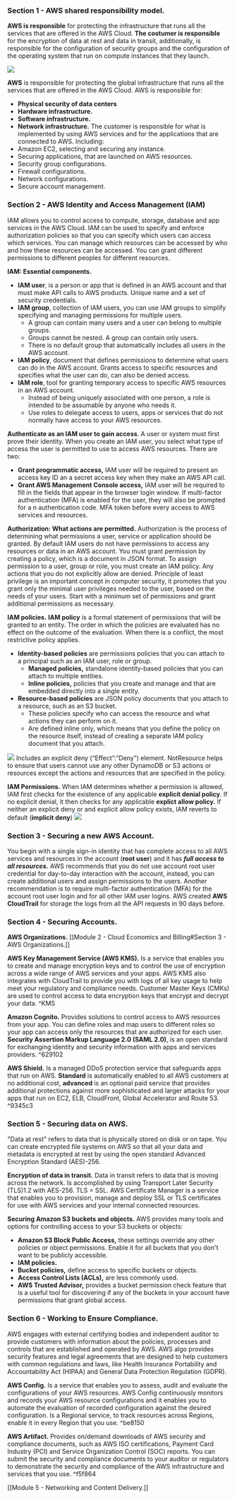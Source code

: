 ### Section 1 - AWS shared responsibility model.
**AWS is responsible** for protecting the infrastructure that runs all the services that are offered in the AWS Cloud.
**The costumer is responsible** for the encryption of data at rest and data in transit, additionally, is responsible for the configuration of security groups and the configuration of the operating system that run on compute instances that they launch.

![](https://lh7-us.googleusercontent.com/fSkpJa_x-8XxmBv3zFH56KORJ5uP3vfD4n3MjgGOOlYAFAymt0-wDUWovBPY6-DJw7EGmoMFpfC9U4jsR-vimlXRcX8JpIOya6eVOPItwUQO9tm4m1p8fFVd0z8hxlmPCje83-Z0mb7XaSi88UZHF3I)

**AWS** is responsible for protecting the global infrastructure that runs all the services that are offered in the AWS Cloud. AWS is responsible for:
- **Physical security of data centers**
- **Hardware infrastructure.**
- **Software infrastructure.**
- **Network infrastructure.**
The customer is responsible for what is implemented by using AWS services and for the applications that are connected to AWS. Including:
- Amazon EC2, selecting and securing any instance.
- Securing applications, that are launched on AWS resources.
- Security group configurations.
- Firewall configurations.
- Network configurations.
- Secure account management.
### Section 2 - AWS Identity and Access Management (IAM)
IAM allows you to control access to compute, storage, database and app services in the AWS Cloud. IAM can be used to specify and enforce authorization policies so that you can specify which users can access which services.
You can manage which resources can be accessed by who and how these resources can be accessed. You can grant different permissions to different peoples for different resources.

**IAM: Essential components.**

- **IAM user**, is a person or app that is defined in an AWS account and that must make API calls to AWS products. Unique name and a set of security credentials.
- **IAM group**, collection of IAM users, you can use IAM groups to simplify specifying and managing permissions for multiple users.
	- A group can contain many users and a user can belong to multiple groups.
	- Groups cannot be nested. A group can contain only users.
	- There is no default group that automatically includes all users in the AWS account.
- **IAM policy**, document that defines permissions to determine what users can do in the AWS account. Grants access to specific resources and specifies what the user can do, can also be denied access.
- **IAM role**, tool for granting temporary access to specific AWS resources in an AWS account.
	- Instead of being uniquely associated with one person, a role is intended to be assumable by anyone who needs it.
	- Use roles to delegate access to users, apps or services that do not normally have access to your AWS resources.

**Authenticate as an IAM user to gain access**.
A user or system must first prove their identity. When you create an IAM user, you select what type of access the user is permitted to use to access AWS resources. There are two:
- **Grant programmatic access,** IAM user will be required to present an access key ID an a secret access key when they make an AWS API call.
- **Grant AWS Management Console access,** IAM user will be required to fill in the fields that appear in the browser login window. If multi-factor authentication (MFA) is enabled for the user, they will also be prompted for a n authentication code. MFA token before every access to AWS services and resources.

**Authorization: What actions are permitted.**
Authorization is the process of determining what permissions a user, service or application should be granted. By default IAM users do not have permissions to access any resources or data in an AWS account. You must grant permission by creating a policy, which is a document in JSON format.
To assign permission to a user, group or role, you must create an IAM policy. Any actions that you do not explicitly allow are denied.
Principle of least privilege is an important concept in computer security, it promotes that you grant only the minimal user privileges needed to the user, based on the needs of your users. Start with a minimum set of permissions and grant additional permissions as necessary.

**IAM policies.**
**IAM policy** is a formal statement of permissions that will be granted to an entity.
The order in which the policies are evaluated has no effect on the outcome of the evaluation.
When there is a conflict, the most restrictive policy applies.
- **Identity-based policies** are permissions policies that you can attach to a principal such as an IAM user, role or group.
	- **Managed policies,** standalone identity-based policies that you can attach to multiple entities.
	- **Inline policies,** policies that you create and manage and that are embedded directly into a single entity.
- **Resource-based policies** are JSON policy documents that you attach to a resource, such as an S3 bucket.
	- These policies specify who can access the resource and what actions they can perform on it.
	- Are defined inline only, which means that you define the policy on the resource itself, instead of creating a separate IAM policy document that you attach.

![](https://lh7-us.googleusercontent.com/_FIMKQiSL3O22QErvF4wZdaWCEvRSyd3U-KurIpXN4cPGoEzpYeMCRUc8z5IX4wR5h7rFJJkC-1HzpgBEQjzhjQa_Rztql9gPqYv491179APG3kfR_73WgFtI5ALru8ugnt6JaZ_eHaE1ajGUxa29QM)
Includes an explicit deny (“Effect”:”Deny”) element. NotResource helps to ensure that users cannot use any other DynamoDB or S3 actions or resources except the actions and resources that are specified in the policy.

**IAM Permissions.**
When IAM determines whether a permission is allowed, IAM first checks for the existence of any applicable **explicit denial policy**. If no explicit denial, it then checks for any applicable **explict allow policy.** If neither an explicit deny or and explicit allow policy exists, IAM reverts to default (**implicit deny**)
![](https://lh7-us.googleusercontent.com/zjdFKshbXU3wg2rFhZEDgYikqT3JTdVYsJbeQurJJ51-QUkezHpaW7ev1KYtArlJRV1MiOCOiAYIAYNDGvvxoZeL95T10twZ66xvnaIfScXXXoOfna-pLjetlMD-nua0fR1dXfF5ryVQ4ldpnPgygmg)
### Section 3 - Securing a new AWS Account.
You begin with a single sign-in identity that has complete access to all AWS services and resources in the account (**root user**) and it has ***full access to all resources.***
AWS recommends that you do not use account root user credential for day-to-day interaction with the account, instead, you can create additional users and assign permissions to the users.
Another recommendation is to require multi-factor authentication (MFA) for the account root user login and for all other IAM user logins.
AWS created **AWS CloudTrail** for storage the logs from all the API requests in 90 days before.
### Section 4 - Securing Accounts.
**AWS Organizations.** [[Module 2 - Cloud Economics and Billing#Section 3 - AWS Organizations.]]

**AWS Key Management Service (AWS KMS).**
Is a service that enables you to create and manage encryption keys and to control the use of encryption across a wide range of AWS services and your apps. AWS KMS also integrates with CloudTrail to provide you with logs of all key usage to help meet your regulatory and compliance needs.
Customer Master Keys (CMKs) are used to control access to data encryption keys that encrypt and decrypt your data. ^KMS

**Amazon Cognito.**
Provides solutions to control access to AWS resources from your app. You can define roles and map users to different roles so your app can access only the resources that are authorized for each user.
**Security Assertion Markup Language 2.0 (SAML 2.0)**, is an open standard for exchanging identity and security information with apps and services providers. ^629102

**AWS Shield.**
Is a managed DDoS protection service that safeguards apps that run on AWS. **Standard** is automatically enabled to all AWS customers at no additional cost, **advanced** is an optional paid service that provides additional protections against more sophisticated and larger attacks for your apps that run on EC2, ELB, CloudFront, Global Accelerator and Route 53. ^9345c3

### Section 5 - Securing data on AWS.
"Data at rest" refers to data that is physically stored on disk or on tape.
You can create encrypted file systems on AWS so that all your data and metadata is encrypted at rest by using the open standard Advanced Encryption Standard (AES)-256.

**Encryption of data in transit.**
Data in transit refers to data that is moving across the network. Is accomplished by using Transport Later Security (TLS)1.2 with AES-256. TLS = SSL.
AWS Certificate Manager is a service that enables you to provision, manage and deploy SSL or TLS certificates for use with AWS services and your internal connected resources.

**Securing Amazon S3 buckets and objects.**
AWS provides many tools and options for controlling access to your S3 buckets or objects:
- **Amazon S3 Block Public Access,** these settings override any other policies or object permissions. Enable it for all buckets that you don't want to be publicly accessible.
- **IAM policies.**
- **Bucket policies,** define access to specific buckets or objects.
- **Access Control Lists (ACLs),** are less commonly used.
- **AWS Trusted Advisor,** provides a bucket permission check feature that is a useful tool for discovering if any of the buckets in your account have permissions that grant global access.

### Section 6 - Working to Ensure Compliance.
AWS engages with external certifying bodies and independent auditor to provide customers with information about the policies, processes and controls that are established and operated by AWS.
AWS algo provides security features and legal agreements that are designed to help customers with common regulations and laws, like Health Insurance Portability and Accountability Act (HIPAA) and General Data Protection Regulation (GDPR).

**AWS Config.**
Is a service that enables you to assess, audit and evaluate the configurations of your AWS resources. AWS Config continuously monitors and records your AWS resource configurations and it enables you to automate the evaluation of recorded configuration against the desired configuration. Is a Regional service, to track resources across Regions, enable it in every Region that you use. ^be8150

**AWS Artifact.**
Provides on/demand downloads of AWS security and compliance documents, such as AWS ISO certifications, Payment Card Industry (PCI) and Service Organization Control (SOC) reports. You can submit the security and compliance documents to your auditor or regulators to demonstrate the security and compliance of the AWS infrastructure and services that you use. ^f5f864



[[Module 5 - Networking and Content Delivery.]]
